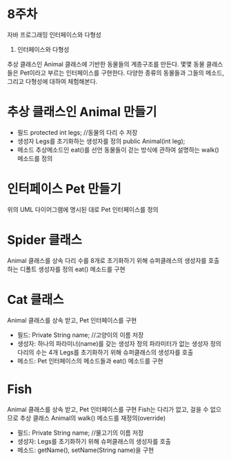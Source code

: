 # 8주차
자바 프로그래밍 인터페이스와 다형성

1. 인터페이스와 다형성

추상 클래스인 Animal 클래스에 기반한 동물들의 계층구조를 만든다.
몇몇 동물 클래스들은 Pet이라고 부르는 인터페이스를 구현한다.
다양한 종류의 동물들과 그들의 메소드, 그리고 다형성에 대하여 체험해본다.


# 추상 클래스인 Animal 만들기
- 필드
protected int legs; //동물의 다리 수 저장
- 생성자
Legs를 초기화하는 생성자를 정의
public Animal(int leg);
- 메소드
추상메소드인 eat()를 선언
동물들이 걷는 방식에 관하여 설명하는 walk() 메소드를 정의

# 인터페이스 Pet 만들기
위의 UML 다이어그램에 명시된 대로 Pet 인터페이스를 정의

# Spider 클래스
Animal 클래스를 상속
다리 수를 8개로 초기화하기 위해 슈퍼클래스의 생성자를 호출하는 디폴트 생성자를 정의
eat() 메소드를 구현

# Cat 클래스
Animal 클래스를 상속 받고, Pet 인터페이스를 구현
- 필드:
Private String name; //고양이의 이름 저장
- 생성자:
하나의 파라미너(name)를 갖는 생성자 정의
파라미터가 없는 생성자 정의 다리의 수는 4개
Legs를 초기화하기 위해 슈퍼클래스의 생성자를 호출
- 메소드:
Pet 인터페이스의 메소드들과 eat() 메소드를 구현

# Fish
Animal 클래스를 상속 받고, Pet 인터페이스를 구현
Fish는 다리가 없고, 걸을 수 없으므로 추상 클래스 Animal의 walk() 메소드를 재정의(override)
- 필드:
Private String name; //물고기의 이름 저장
- 생성자:
Legs를 초기화하기 위해 슈퍼클래스의 생성자를 호출
- 메소드:
getName(), setName(String name)을 구현

